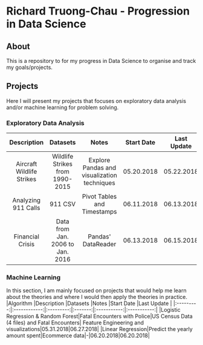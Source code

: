 # Richard Truong-Chau - Progression in Data Science

## About

This is a repository to for my progress in Data Science to organise and track my goals/projects.  

## Projects

Here I will present my projects that focuses on exploratory data analysis and/or machine learning for problem solving.

### Exploratory Data Analysis
|Description   |Datasets   |Notes    |Start Date   |Last Update  |
|:------------:|:---------:|:-------:|:-----------:|:-----------:|
|Aircraft Wildlife Strikes |Wildlife Strikes from 1990-2015| Explore Pandas and visualization techniques|05.20.2018|05.22.2018|
|Analyzing 911 Calls|911 CSV|Pivot Tables and Timestamps|06.11.2018|06.13.2018|
|Financial Crisis |Data from Jan. 2006 to Jan. 2016|Pandas' DataReader|06.13.2018|06.15.2018|

### Machine Learning

In this section, I am mainly focused on projects that would help me learn about the theories and where I would then apply the theories in practice.
|Algorithm  |Description   |Datasets   |Notes    |Start Date   |Last Update  |
|:---------:|:------------:|:---------:|:-------:|:-----------:|:-----------:|
|Logistic Regression & Random Forest|Fatal Encounters with Police|US Census Data (4 files) and Fatal Encounters| Feature Engineering and visualizations|05.31.2018|06.27.2018| 
|Linear Regression|Predict the yearly amount spent|Ecommerce data|-|06.20.2018|06.20.2018|
